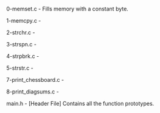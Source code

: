 0-memset.c - Fills memory with a constant byte.

1-memcpy.c - 

2-strchr.c - 

3-strspn.c - 

4-strpbrk.c - 

5-strstr.c - 

7-print_chessboard.c - 

8-print_diagsums.c - 

main.h - [Header File] Contains all the function prototypes.
